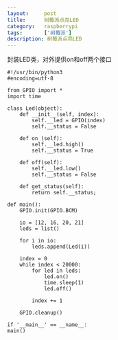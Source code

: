 ```yaml
---
layout:     post
title:      树莓派点亮LED
category:   raspberrypi
tags:       ['树莓派']
description: 树莓派点亮LED
---
```


封装LED类，对外提供on和off两个接口

	#!/usr/bin/python3
	#encoding=utf-8
	
	from GPIO import *
	import time
	
	class Led(object):
	    def __init__(self, index):
	        self.__led = GPIO(index)
	        self.__status = False
	
	    def on (self):
	        self.__led.high()
	        self.__status = True
	
	    def off(self):
	        self.__led.low()
	        self.__status = False
	
	    def get_status(self):
	        return self.__status;
	
	def main():
	    GPIO.init(GPIO.BCM)
	
	    io = [12, 16, 20, 21]
	    leds = list()
	
	    for i in io:
	        leds.append(Led(i))
	
	    index = 0
	    while index < 20000:
	        for led in leds:
	            led.on()
	            time.sleep(1)
	            led.off()
	
	        index += 1
	
	    GPIO.cleanup()
	
	if '__main__' == __name__:
    main()

